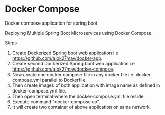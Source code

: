 # Docker Compose
Docker compose application for spring boot

Deploying Multiple Spring Boot Microservices using Docker Compose.

Steps
1. Create Dockerized Spring boot web application i.e https://github.com/alok27may/docker-app.
2. Create second Dockerized Spring boot web application i.e https://github.com/alok27may/docker-compose.
3. Now create one docker compose file in any docker file i.e. docker-compose.yml parallel to Dockerfile.
4. Then create images of both application with image name as defined in docker-compose.yml file.
5. Then open terminal where the docker-compose.yml file reside.
6. Execute command "docker-compose up".
7. It will create two container of above application on same network.


